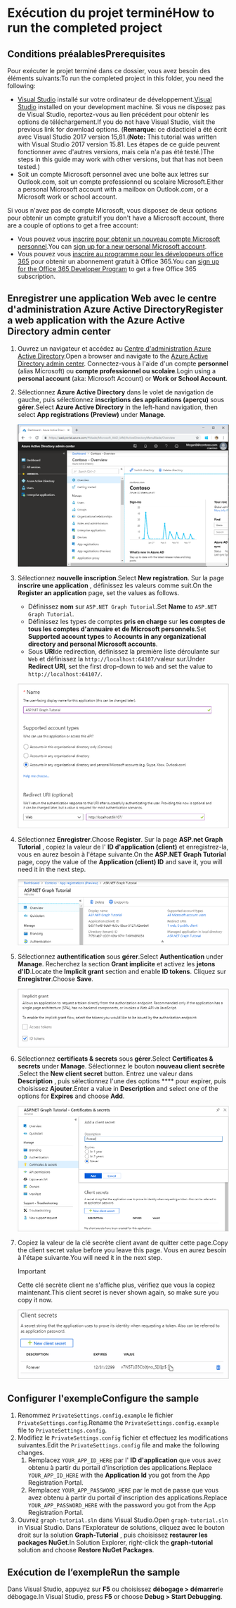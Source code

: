# <a name="how-to-run-the-completed-project"></a><span data-ttu-id="584c4-101">Exécution du projet terminé</span><span class="sxs-lookup"><span data-stu-id="584c4-101">How to run the completed project</span></span>

## <a name="prerequisites"></a><span data-ttu-id="584c4-102">Conditions préalables</span><span class="sxs-lookup"><span data-stu-id="584c4-102">Prerequisites</span></span>

<span data-ttu-id="584c4-103">Pour exécuter le projet terminé dans ce dossier, vous avez besoin des éléments suivants:</span><span class="sxs-lookup"><span data-stu-id="584c4-103">To run the completed project in this folder, you need the following:</span></span>

- <span data-ttu-id="584c4-104">[Visual Studio](https://visualstudio.microsoft.com/vs/) installé sur votre ordinateur de développement.</span><span class="sxs-lookup"><span data-stu-id="584c4-104">[Visual Studio](https://visualstudio.microsoft.com/vs/) installed on your development machine.</span></span> <span data-ttu-id="584c4-105">Si vous ne disposez pas de Visual Studio, reportez-vous au lien précédent pour obtenir les options de téléchargement.</span><span class="sxs-lookup"><span data-stu-id="584c4-105">If you do not have Visual Studio, visit the previous link for download options.</span></span> <span data-ttu-id="584c4-106">(**Remarque:** ce didacticiel a été écrit avec Visual Studio 2017 version 15,81.</span><span class="sxs-lookup"><span data-stu-id="584c4-106">(**Note:** This tutorial was written with Visual Studio 2017 version 15.81.</span></span> <span data-ttu-id="584c4-107">Les étapes de ce guide peuvent fonctionner avec d'autres versions, mais cela n'a pas été testé.)</span><span class="sxs-lookup"><span data-stu-id="584c4-107">The steps in this guide may work with other versions, but that has not been tested.)</span></span>
- <span data-ttu-id="584c4-108">Soit un compte Microsoft personnel avec une boîte aux lettres sur Outlook.com, soit un compte professionnel ou scolaire Microsoft.</span><span class="sxs-lookup"><span data-stu-id="584c4-108">Either a personal Microsoft account with a mailbox on Outlook.com, or a Microsoft work or school account.</span></span>

<span data-ttu-id="584c4-109">Si vous n'avez pas de compte Microsoft, vous disposez de deux options pour obtenir un compte gratuit:</span><span class="sxs-lookup"><span data-stu-id="584c4-109">If you don't have a Microsoft account, there are a couple of options to get a free account:</span></span>

- <span data-ttu-id="584c4-110">Vous pouvez vous [inscrire pour obtenir un nouveau compte Microsoft personnel](https://signup.live.com/signup?wa=wsignin1.0&rpsnv=12&ct=1454618383&rver=6.4.6456.0&wp=MBI_SSL_SHARED&wreply=https://mail.live.com/default.aspx&id=64855&cbcxt=mai&bk=1454618383&uiflavor=web&uaid=b213a65b4fdc484382b6622b3ecaa547&mkt=E-US&lc=1033&lic=1).</span><span class="sxs-lookup"><span data-stu-id="584c4-110">You can [sign up for a new personal Microsoft account](https://signup.live.com/signup?wa=wsignin1.0&rpsnv=12&ct=1454618383&rver=6.4.6456.0&wp=MBI_SSL_SHARED&wreply=https://mail.live.com/default.aspx&id=64855&cbcxt=mai&bk=1454618383&uiflavor=web&uaid=b213a65b4fdc484382b6622b3ecaa547&mkt=E-US&lc=1033&lic=1).</span></span>
- <span data-ttu-id="584c4-111">Vous pouvez vous [inscrire au programme pour les développeurs office 365](https://developer.microsoft.com/office/dev-program) pour obtenir un abonnement gratuit à Office 365.</span><span class="sxs-lookup"><span data-stu-id="584c4-111">You can [sign up for the Office 365 Developer Program](https://developer.microsoft.com/office/dev-program) to get a free Office 365 subscription.</span></span>

## <a name="register-a-web-application-with-the-azure-active-directory-admin-center"></a><span data-ttu-id="584c4-112">Enregistrer une application Web avec le centre d'administration Azure Active Directory</span><span class="sxs-lookup"><span data-stu-id="584c4-112">Register a web application with the Azure Active Directory admin center</span></span>

1. <span data-ttu-id="584c4-113">Ouvrez un navigateur et accédez au [Centre d'administration Azure Active Directory](https://aad.portal.azure.com).</span><span class="sxs-lookup"><span data-stu-id="584c4-113">Open a browser and navigate to the [Azure Active Directory admin center](https://aad.portal.azure.com).</span></span> <span data-ttu-id="584c4-114">Connectez-vous à l'aide d'un compte **personnel** (alias Microsoft) ou **compte professionnel ou scolaire**.</span><span class="sxs-lookup"><span data-stu-id="584c4-114">Login using a **personal account** (aka: Microsoft Account) or **Work or School Account**.</span></span>

1. <span data-ttu-id="584c4-115">Sélectionnez **Azure Active Directory** dans le volet de navigation de gauche, puis sélectionnez **inscriptions des applications (aperçu)** sous **gérer**.</span><span class="sxs-lookup"><span data-stu-id="584c4-115">Select **Azure Active Directory** in the left-hand navigation, then select **App registrations (Preview)** under **Manage**.</span></span>

    ![<span data-ttu-id="584c4-116">Capture d'écran des inscriptions d'application</span><span class="sxs-lookup"><span data-stu-id="584c4-116">A screenshot of the App registrations</span></span> ](/tutorial/images/aad-portal-app-registrations.png)

1. <span data-ttu-id="584c4-117">Sélectionnez **nouvelle inscription**.</span><span class="sxs-lookup"><span data-stu-id="584c4-117">Select **New registration**.</span></span> <span data-ttu-id="584c4-118">Sur la page **inscrire une application** , définissez les valeurs comme suit.</span><span class="sxs-lookup"><span data-stu-id="584c4-118">On the **Register an application** page, set the values as follows.</span></span>

    - <span data-ttu-id="584c4-119">Définissez **nom** sur `ASP.NET Graph Tutorial`.</span><span class="sxs-lookup"><span data-stu-id="584c4-119">Set **Name** to `ASP.NET Graph Tutorial`.</span></span>
    - <span data-ttu-id="584c4-120">Définissez les types de comptes **pris en charge** sur **les comptes de tous les comptes d'annuaire et de Microsoft personnels**.</span><span class="sxs-lookup"><span data-stu-id="584c4-120">Set **Supported account types** to **Accounts in any organizational directory and personal Microsoft accounts**.</span></span>
    - <span data-ttu-id="584c4-121">Sous **URI**de redirection, définissez la première liste déroulante sur `Web` et définissez la `http://localhost:64107/`valeur sur.</span><span class="sxs-lookup"><span data-stu-id="584c4-121">Under **Redirect URI**, set the first drop-down to `Web` and set the value to `http://localhost:64107/`.</span></span>

    ![Capture d'écran de la page inscrire une application](/tutorial/images/aad-register-an-app.png)

1. <span data-ttu-id="584c4-123">Sélectionnez **Enregistrer**.</span><span class="sxs-lookup"><span data-stu-id="584c4-123">Choose **Register**.</span></span> <span data-ttu-id="584c4-124">Sur la page **ASP.net Graph Tutorial** , copiez la valeur de l' **ID d'application (client)** et enregistrez-la, vous en aurez besoin à l'étape suivante.</span><span class="sxs-lookup"><span data-stu-id="584c4-124">On the **ASP.NET Graph Tutorial** page, copy the value of the **Application (client) ID** and save it, you will need it in the next step.</span></span>

    ![Capture d'écran de l'ID d'application de la nouvelle inscription de l'application](/tutorial/images/aad-application-id.png)

1. <span data-ttu-id="584c4-126">Sélectionnez **authentification** sous **gérer**.</span><span class="sxs-lookup"><span data-stu-id="584c4-126">Select **Authentication** under **Manage**.</span></span> <span data-ttu-id="584c4-127">Recherchez la section **Grant implicite** et activez les **jetons d'ID**.</span><span class="sxs-lookup"><span data-stu-id="584c4-127">Locate the **Implicit grant** section and enable **ID tokens**.</span></span> <span data-ttu-id="584c4-128">Cliquez sur **Enregistrer**.</span><span class="sxs-lookup"><span data-stu-id="584c4-128">Choose **Save**.</span></span>

    ![Capture d'écran de la section Grant implicite](/tutorial/images/aad-implicit-grant.png)

1. <span data-ttu-id="584c4-130">Sélectionnez **certificats & secrets** sous **gérer**.</span><span class="sxs-lookup"><span data-stu-id="584c4-130">Select **Certificates & secrets** under **Manage**.</span></span> <span data-ttu-id="584c4-131">Sélectionnez le bouton **nouveau client secrète** .</span><span class="sxs-lookup"><span data-stu-id="584c4-131">Select the **New client secret** button.</span></span> <span data-ttu-id="584c4-132">Entrez une valeur dans **Description** , puis sélectionnez l'une des options \*\*\*\* pour expirer, puis choisissez **Ajouter**.</span><span class="sxs-lookup"><span data-stu-id="584c4-132">Enter a value in **Description** and select one of the options for **Expires** and choose **Add**.</span></span>

    ![Capture d'écran de la boîte de dialogue Ajouter une clé secrète client](/tutorial/images/aad-new-client-secret.png)

1. <span data-ttu-id="584c4-134">Copiez la valeur de la clé secrète client avant de quitter cette page.</span><span class="sxs-lookup"><span data-stu-id="584c4-134">Copy the client secret value before you leave this page.</span></span> <span data-ttu-id="584c4-135">Vous en aurez besoin à l'étape suivante.</span><span class="sxs-lookup"><span data-stu-id="584c4-135">You will need it in the next step.</span></span>

    > [!IMPORTANT]
    > <span data-ttu-id="584c4-136">Cette clé secrète client ne s'affiche plus, vérifiez que vous la copiez maintenant.</span><span class="sxs-lookup"><span data-stu-id="584c4-136">This client secret is never shown again, so make sure you copy it now.</span></span>

    ![Capture d'écran de la clé secrète client récemment ajoutée](/tutorial/images/aad-copy-client-secret.png)

## <a name="configure-the-sample"></a><span data-ttu-id="584c4-138">Configurer l'exemple</span><span class="sxs-lookup"><span data-stu-id="584c4-138">Configure the sample</span></span>

1. <span data-ttu-id="584c4-139">Renommez `PrivateSettings.config.example` le fichier `PrivateSettings.config`.</span><span class="sxs-lookup"><span data-stu-id="584c4-139">Rename the `PrivateSettings.config.example` file to `PrivateSettings.config`.</span></span>
1. <span data-ttu-id="584c4-140">Modifiez le `PrivateSettings.config` fichier et effectuez les modifications suivantes.</span><span class="sxs-lookup"><span data-stu-id="584c4-140">Edit the `PrivateSettings.config` file and make the following changes.</span></span>
    1. <span data-ttu-id="584c4-141">Remplacez `YOUR_APP_ID_HERE` par l' **ID d'application** que vous avez obtenu à partir du portail d'inscription des applications.</span><span class="sxs-lookup"><span data-stu-id="584c4-141">Replace `YOUR_APP_ID_HERE` with the **Application Id** you got from the App Registration Portal.</span></span>
    1. <span data-ttu-id="584c4-142">Remplacez `YOUR_APP_PASSWORD_HERE` par le mot de passe que vous avez obtenu à partir du portail d'inscription des applications.</span><span class="sxs-lookup"><span data-stu-id="584c4-142">Replace `YOUR_APP_PASSWORD_HERE` with the password you got from the App Registration Portal.</span></span>
1. <span data-ttu-id="584c4-143">Ouvrez `graph-tutorial.sln` dans Visual Studio.</span><span class="sxs-lookup"><span data-stu-id="584c4-143">Open `graph-tutorial.sln` in Visual Studio.</span></span> <span data-ttu-id="584c4-144">Dans l'Explorateur de solutions, cliquez avec le bouton droit sur la solution **Graph-Tutorial** , puis choisissez **restaurer les packages NuGet**.</span><span class="sxs-lookup"><span data-stu-id="584c4-144">In Solution Explorer, right-click the **graph-tutorial** solution and choose **Restore NuGet Packages**.</span></span>

## <a name="run-the-sample"></a><span data-ttu-id="584c4-145">Exécution de l’exemple</span><span class="sxs-lookup"><span data-stu-id="584c4-145">Run the sample</span></span>

<span data-ttu-id="584c4-146">Dans Visual Studio, appuyez sur **F5** ou choisissez **débogage > démarrer**le débogage.</span><span class="sxs-lookup"><span data-stu-id="584c4-146">In Visual Studio, press **F5** or choose **Debug > Start Debugging**.</span></span>